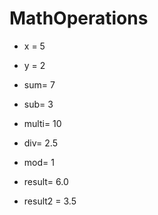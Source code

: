 # MathOperations
- x = 5
- y = 2

- sum= 7
- sub= 3
- multi= 10
- div= 2.5
- mod= 1
- result= 6.0
- result2 = 3.5